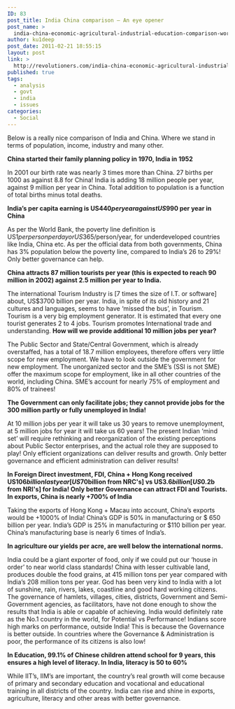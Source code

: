 ```yaml
---
ID: 83
post_title: India China comparison – An eye opener
post_name: >
  india-china-economic-agricultural-industrial-education-comparison-world-bank
author: ku1deep
post_date: 2011-02-21 18:55:15
layout: post
link: >
  http://revolutioners.com/india-china-economic-agricultural-industrial-education-comparison-world-bank/
published: true
tags:
  - analysis
  - govt
  - india
  - issues
categories:
  - Social
---
```

Below is a really nice comparison of India and China. Where we stand in terms of population, income, industry and many other.

<strong>China started their family planning policy in 1970, India in 1952</strong>

In 2001 our birth rate was nearly 3 times more than China. 27 births per 1000 as against 8.8 for China! India is adding 18 million people per year, against 9 million per year in China. Total addition to population is a function of total births minus total deaths.

<strong>India’s per capita earning is US$440 per year against US$990 per year in China</strong>

As per the World Bank, the poverty line definition is US$1 per person per day or US$365/person/year, for underdeveloped countries like India, China etc. As per the official data from both governments, China has 3% population below the poverty line, compared to India’s 26 to 29%! Only better governance can help.

<strong>China attracts 87 million tourists per year (this is expected to reach 90 million in 2002) against 2.5 million per year to India.</strong>

The international Tourism Industry is [7 times the size of I.T. or software] about, US$3700 billion per year. India, in spite of its old history and 21 cultures and languages, seems to have ‘missed the bus’, in Tourism. Tourism is a very big employment generator. It is estimated that every one tourist generates 2 to 4 jobs. Tourism promotes International trade and understanding.
<strong>How will we provide additional 10 million jobs per year?</strong>

The Public Sector and State/Central Government, which is already overstaffed, has a total of 18.7 million employees, therefore offers very little scope for new employment. We have to look outside the government for new employment. The unorganized sector and the SME’s (SSI is not SME) offer the maximum scope for employment, like in all other countries of the world, including China. SME’s account for nearly 75% of employment and 80% of trainees!

<strong>The Government can only facilitate jobs; they cannot provide jobs for the 300 million partly or fully unemployed in India!</strong>

At 10 million jobs per year it will take us 30 years to remove unemployment, at 5 million jobs for year it will take us 60 years! The present Indian ‘mind set’ will require rethinking and reorganization of the existing perceptions about Public Sector enterprises, and the actual role they are supposed to play! Only efficient organizations can deliver results and growth. Only better governance and efficient administration can deliver results!

<strong>In Foreign Direct investment, FDI, China + Hong Kong received US$106 billion last year [US$70billion from NRC's] vs US$3.6 billion [US$0.2b from NRI's] for India! Only better Governance can attract FDI and Tourists. In exports, China is nearly +700% of India</strong>

Taking the exports of Hong Kong + Macau into account, China’s exports would be +1000% of India! China’s GDP is 50% in manufacturing or $ 650 billion per year. India’s GDP is 25% in manufacturing or $110 billion per year. China’s manufacturing base is nearly 6 times of India’s.

<span id="more-2946"></span>
<strong>In agriculture our yields per acre, are well below the international norms.</strong>

India could be a giant exporter of food, only if we could put our ‘house in order’ to near world class standards! China with lesser cultivable land, produces double the food grains, at 415 million tons per year compared with India’s 208 million tons per year. God has been very kind to India with a lot of sunshine, rain, rivers, lakes, coastline and good hard working citizens.
The governance of hamlets, villages, cities, districts, Government and Semi-Government agencies, as facilitators, have not done enough to show the results that India is able or capable of achieving. India would definitely rate as the No.1 country in the world, for Potential vs Performance!
Indians score high marks on performance, outside India! This is because the Governance is better outside. In countries where the Governance &amp; Administration is poor, the performance of its citizens is also low!

<strong>In Education, 99.1% of Chinese children attend school for 9 years, this ensures a high level of literacy. In India, literacy is 50 to 60%</strong>

While IIT’s, IIM’s are important, the country’s real growth will come because of primary and secondary education and vocational and educational training in all districts of the country. India can rise and shine in exports, agriculture, literacy and other areas with better governance.